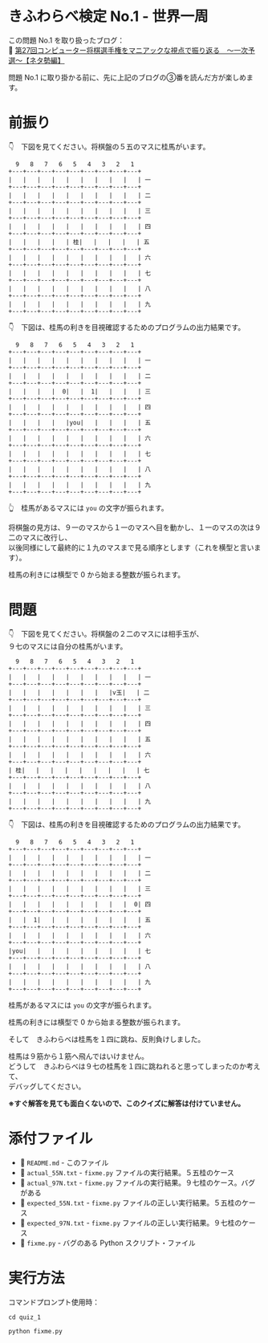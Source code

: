 # きふわらべ検定 No.1 - 世界一周

この問題 No.1 を取り扱ったブログ：  
📖 [第27回コンピューター将棋選手権をマニアックな視点で振り返る　～一次予選～【ネタ勢編】](https://arakippe.com/archives/wcsc-fun-2017.html)  

問題 No.1 に取り掛かる前に、先に上記のブログの③番を読んだ方が楽しめます。  


# 前振り

👇　下図を見てください。将棋盤の５五のマスに桂馬がいます。  

```
  9   8   7   6   5   4   3   2   1
+---+---+---+---+---+---+---+---+---+
|   |   |   |   |   |   |   |   |   | 一
+---+---+---+---+---+---+---+---+---+
|   |   |   |   |   |   |   |   |   | 二
+---+---+---+---+---+---+---+---+---+
|   |   |   |   |   |   |   |   |   | 三
+---+---+---+---+---+---+---+---+---+
|   |   |   |   |   |   |   |   |   | 四
+---+---+---+---+---+---+---+---+---+
|   |   |   |   | 桂|   |   |   |   | 五
+---+---+---+---+---+---+---+---+---+
|   |   |   |   |   |   |   |   |   | 六
+---+---+---+---+---+---+---+---+---+
|   |   |   |   |   |   |   |   |   | 七
+---+---+---+---+---+---+---+---+---+
|   |   |   |   |   |   |   |   |   | 八
+---+---+---+---+---+---+---+---+---+
|   |   |   |   |   |   |   |   |   | 九
+---+---+---+---+---+---+---+---+---+
```

👇　下図は、桂馬の利きを目視確認するためのプログラムの出力結果です。  

```
  9   8   7   6   5   4   3   2   1
+---+---+---+---+---+---+---+---+---+
|   |   |   |   |   |   |   |   |   | 一
+---+---+---+---+---+---+---+---+---+
|   |   |   |   |   |   |   |   |   | 二
+---+---+---+---+---+---+---+---+---+
|   |   |   |  0|   |  1|   |   |   | 三
+---+---+---+---+---+---+---+---+---+
|   |   |   |   |   |   |   |   |   | 四
+---+---+---+---+---+---+---+---+---+
|   |   |   |   |you|   |   |   |   | 五
+---+---+---+---+---+---+---+---+---+
|   |   |   |   |   |   |   |   |   | 六
+---+---+---+---+---+---+---+---+---+
|   |   |   |   |   |   |   |   |   | 七
+---+---+---+---+---+---+---+---+---+
|   |   |   |   |   |   |   |   |   | 八
+---+---+---+---+---+---+---+---+---+
|   |   |   |   |   |   |   |   |   | 九
+---+---+---+---+---+---+---+---+---+
```

👆　桂馬があるマスには `you` の文字が振られます。  

将棋盤の見方は、９一のマスから１一のマスへ目を動かし、１一のマスの次は９二のマスに改行し、  
以後同様にして最終的に１九のマスまで見る順序とします（これを横型と言います）。

桂馬の利きには横型で 0 から始まる整数が振られます。  


# 問題

👇　下図を見てください。将棋盤の２二のマスには相手玉が、  
９七のマスには自分の桂馬がいます。  

```
  9   8   7   6   5   4   3   2   1
+---+---+---+---+---+---+---+---+---+
|   |   |   |   |   |   |   |   |   | 一
+---+---+---+---+---+---+---+---+---+
|   |   |   |   |   |   |   |v玉|   | 二
+---+---+---+---+---+---+---+---+---+
|   |   |   |   |   |   |   |   |   | 三
+---+---+---+---+---+---+---+---+---+
|   |   |   |   |   |   |   |   |   | 四
+---+---+---+---+---+---+---+---+---+
|   |   |   |   |   |   |   |   |   | 五
+---+---+---+---+---+---+---+---+---+
|   |   |   |   |   |   |   |   |   | 六
+---+---+---+---+---+---+---+---+---+
| 桂|   |   |   |   |   |   |   |   | 七
+---+---+---+---+---+---+---+---+---+
|   |   |   |   |   |   |   |   |   | 八
+---+---+---+---+---+---+---+---+---+
|   |   |   |   |   |   |   |   |   | 九
+---+---+---+---+---+---+---+---+---+
```

👇　下図は、桂馬の利きを目視確認するためのプログラムの出力結果です。  

```
  9   8   7   6   5   4   3   2   1
+---+---+---+---+---+---+---+---+---+
|   |   |   |   |   |   |   |   |   | 一
+---+---+---+---+---+---+---+---+---+
|   |   |   |   |   |   |   |   |   | 二
+---+---+---+---+---+---+---+---+---+
|   |   |   |   |   |   |   |   |   | 三
+---+---+---+---+---+---+---+---+---+
|   |   |   |   |   |   |   |   |  0| 四
+---+---+---+---+---+---+---+---+---+
|   |  1|   |   |   |   |   |   |   | 五
+---+---+---+---+---+---+---+---+---+
|   |   |   |   |   |   |   |   |   | 六
+---+---+---+---+---+---+---+---+---+
|you|   |   |   |   |   |   |   |   | 七
+---+---+---+---+---+---+---+---+---+
|   |   |   |   |   |   |   |   |   | 八
+---+---+---+---+---+---+---+---+---+
|   |   |   |   |   |   |   |   |   | 九
+---+---+---+---+---+---+---+---+---+
```

桂馬があるマスには `you` の文字が振られます。  

桂馬の利きには横型で 0 から始まる整数が振られます。  

そして　きふわらべは桂馬を１四に跳ね、反則負けしました。  

桂馬は９筋から１筋へ飛んではいけません。  
どうして　きふわらべは９七の桂馬を１四に跳ねれると思ってしまったのか考えて、  
デバッグしてください。  

**※すぐ解答を見ても面白くないので、このクイズに解答は付けていません。**  


# 添付ファイル

* 📄 `README.md` - このファイル
* 📄 `actual_55N.txt` - `fixme.py` ファイルの実行結果。５五桂のケース
* 📄 `actual_97N.txt` - `fixme.py` ファイルの実行結果。９七桂のケース。バグがある
* 📄 `expected_55N.txt` - `fixme.py` ファイルの正しい実行結果。５五桂のケース
* 📄 `expected_97N.txt` - `fixme.py` ファイルの正しい実行結果。９七桂のケース
* 📄 `fixme.py` - バグのある Python スクリプト・ファイル


# 実行方法

コマンドプロンプト使用時：  

```shell
cd quiz_1

python fixme.py
```
